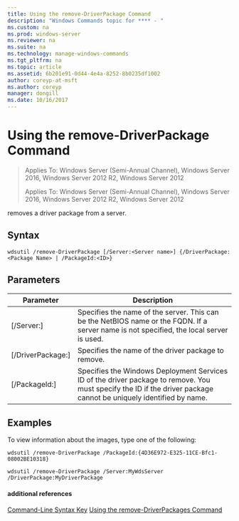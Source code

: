 ```yaml
---
title: Using the remove-DriverPackage Command
description: "Windows Commands topic for **** - "
ms.custom: na
ms.prod: windows-server
ms.reviewer: na
ms.suite: na
ms.technology: manage-windows-commands
ms.tgt_pltfrm: na
ms.topic: article
ms.assetid: 6b201e91-0d44-4e4a-8252-8b0235df1002
author: coreyp-at-msft
ms.author: coreyp
manager: dongill
ms.date: 10/16/2017
---
```

# Using the remove-DriverPackage Command

> Applies To: Windows Server (Semi-Annual Channel), Windows Server 2016, Windows Server 2012 R2, Windows Server 2012
> 
> 
> Applies To: Windows Server (Semi-Annual Channel), Windows Server 2016, Windows Server 2012 R2, Windows Server 2012

removes a driver package from a server.
## Syntax
```
wdsutil /remove-DriverPackage [/Server:<Server name>] {/DriverPackage:<Package Name> | /PackageId:<ID>}
```
## Parameters

|        Parameter        |                                                                            Description                                                                             |
|-------------------------|--------------------------------------------------------------------------------------------------------------------------------------------------------------------|
| [/Server:<Server name>] |              Specifies the name of the server. This can be the NetBIOS name or the FQDN. If a server name is not specified, the local server is used.              |
| [/DriverPackage:<Name>] |                                                        Specifies the name of the driver package to remove.                                                         |
|    [/PackageId:<ID>]    | Specifies the Windows Deployment Services ID of the driver package to remove. You must specify the ID if the driver package cannot be uniquely identified by name. |

## <a name="BKMK_examples"></a>Examples
To view information about the images, type one of the following:
```
wdsutil /remove-DriverPackage /PackageId:{4D36E972-E325-11CE-Bfc1-08002BE10318}
```
```
wdsutil /remove-DriverPackage /Server:MyWdsServer /DriverPackage:MyDriverPackage
```
#### additional references
[Command-Line Syntax Key](command-line-syntax-key.md)
[Using the remove-DriverPackages Command](using-the-remove-driverpackages-command.md)
